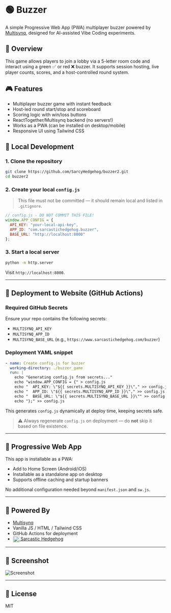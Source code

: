 # 🟢 Buzzer

A simple Progressive Web App (PWA) multiplayer buzzer  powered by [Multisynq](https://multisynq.io), designed for AI-assisted Vibe Coding experiments.

## 🚀 Overview

This game allows players to join a lobby via a 5-letter room code and interact using a green ✅ or red ❌ buzzer. It supports session hosting, live player counts, scores, and a host-controlled round system.

## 🎮 Features

- Multiplayer buzzer game with instant feedback
- Host-led round start/stop and scoreboard
- Scoring logic with win/loss buttons
- ReactTogether/Multisynq backend (no servers!)
- Works as a PWA (can be installed on desktop/mobile)
- Responsive UI using Tailwind CSS

## 🧪 Local Development

### 1. Clone the repository

```bash
git clone https://github.com/SarcyHedgehog/buzzer2.git
cd buzzer2
```

### 2. Create your local `config.js`

> This file must not be committed — it should remain local and listed in `.gitignore`.

```js
// config.js - DO NOT COMMIT THIS FILE!
window.APP_CONFIG = {
  API_KEY: "your-local-api-key",
  APP_ID: "com.sarcastichedgehog.buzzer",
  BASE_URL: "http://localhost:8000"
};
```

### 3. Start a local server

```bash
python -m http.server
```

Visit `http://localhost:8000`.

---

## 🔧 Deployment to Website (GitHub Actions)

### Required GitHub Secrets

Ensure your repo contains the following secrets:

- `MULTISYNQ_API_KEY`
- `MULTISYNQ_APP_ID`
- `MULTISYNQ_BASE_URL` (e.g., `https://www.sarcastichedgehog.com/buzzer`)

### Deployment YAML snippet

```yaml
- name: Create config.js for buzzer
  working-directory: ./buzzer_game
  run: |
    echo "Generating config.js from secrets..."
    echo "window.APP_CONFIG = {" > config.js
    echo "  API_KEY: \"${{ secrets.MULTISYNQ_API_KEY }}\"," >> config.js
    echo "  APP_ID: \"${{ secrets.MULTISYNQ_APP_ID }}\"," >> config.js
    echo "  BASE_URL: \"${{ secrets.MULTISYNQ_BASE_URL }}\"" >> config.js
    echo "};" >> config.js
```

This generates `config.js` dynamically at deploy time, keeping secrets safe.

> ⚠️ Always regenerate `config.js` on deployment — do **not** skip it based on file existence.

---

## 📲 Progressive Web App

This app is installable as a PWA:

- Add to Home Screen (Android/iOS)
- Installable as a standalone app on desktop
- Supports offline caching and startup banners

No additional configuration needed beyond `manifest.json` and `sw.js`.

---

## 🧠 Powered By

- [Multisynq](https://multisynq.io)
- Vanilla JS / HTML / Tailwind CSS
- GitHub Actions for deployment
- <a href="https://www.sarcastichedgehog.com" target="_blank">
    <img src="https://www.sarcastichedgehog.com/images/hedgehog_logo.png" alt="Sarcastic Hedgehog" width="20" height="20" style="vertical-align: middle;"/> Sarcastic Hedgehog
  </a>
---

## 📸 Screenshot

![Screenshot](https://www.sarcastichedgehog.com/images/buzzer.png)

---

## 🧩 License

MIT